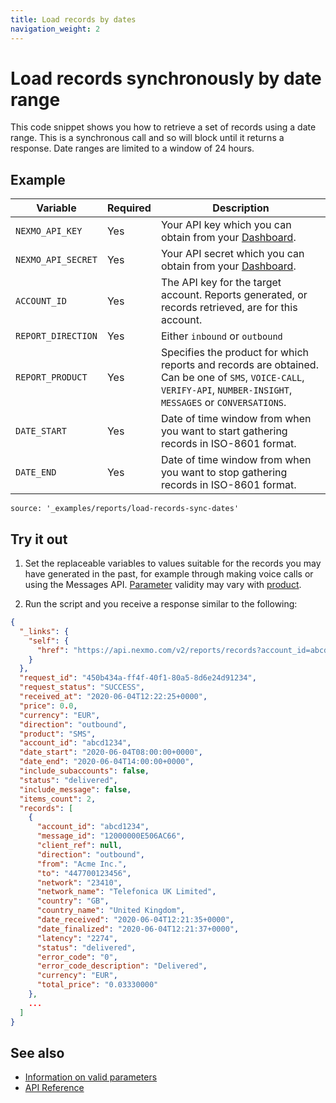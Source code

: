 ```yaml
---
title: Load records by dates
navigation_weight: 2
---
```


# Load records synchronously by date range

This code snippet shows you how to retrieve a set of records using a date range. This is a synchronous call and so will block until it returns a response. Date ranges are limited to a window of 24 hours.

## Example

Variable | Required | Description
----|----|----
`NEXMO_API_KEY` | Yes | Your API key which you can obtain from your [Dashboard](https://dashboard.nexmo.com/sign-in).
`NEXMO_API_SECRET` | Yes | Your API secret which you can obtain from your [Dashboard](https://dashboard.nexmo.com/sign-in).
`ACCOUNT_ID` | Yes | The API key for the target account. Reports generated, or records retrieved, are for this account.
`REPORT_DIRECTION` | Yes | Either `inbound` or `outbound`
`REPORT_PRODUCT` | Yes | Specifies the product for which reports and records are obtained. Can be one of `SMS`, `VOICE-CALL`, `VERIFY-API`, `NUMBER-INSIGHT`, `MESSAGES` or `CONVERSATIONS`.
`DATE_START` | Yes | Date of time window from when you want to start gathering records in ISO-8601 format.
`DATE_END` | Yes | Date of time window from when you want to stop gathering records in ISO-8601 format.

```code_snippets
source: '_examples/reports/load-records-sync-dates'
```

## Try it out

1. Set the replaceable variables to values suitable for the records you may have generated in the past, for example through making voice calls or using the Messages API. [Parameter](/reports/code-snippets/before-you-begin#parameters) validity may vary with [product](/reports/code-snippets/before-you-begin#product).

2. Run the script and you receive a response similar to the following:

```json
{
  "_links": {
    "self": {
      "href": "https://api.nexmo.com/v2/reports/records?account_id=abcd1234&product=SMS&direction=outbound&date_start=2020-06-04T08%3A00%3A00Z&date_end=2020-06-04T14%3A00%3A00Z&status=delivered"
    }
  },
  "request_id": "450b434a-ff4f-40f1-80a5-8d6e24d91234",
  "request_status": "SUCCESS",
  "received_at": "2020-06-04T12:22:25+0000",
  "price": 0.0,
  "currency": "EUR",
  "direction": "outbound",
  "product": "SMS",
  "account_id": "abcd1234",
  "date_start": "2020-06-04T08:00:00+0000",
  "date_end": "2020-06-04T14:00:00+0000",
  "include_subaccounts": false,
  "status": "delivered",
  "include_message": false,
  "items_count": 2,
  "records": [
    {
      "account_id": "abcd1234",
      "message_id": "12000000E506AC66",
      "client_ref": null,
      "direction": "outbound",
      "from": "Acme Inc.",
      "to": "447700123456",
      "network": "23410",
      "network_name": "Telefonica UK Limited",
      "country": "GB",
      "country_name": "United Kingdom",
      "date_received": "2020-06-04T12:21:35+0000",
      "date_finalized": "2020-06-04T12:21:37+0000",
      "latency": "2274",
      "status": "delivered",
      "error_code": "0",
      "error_code_description": "Delivered",
      "currency": "EUR",
      "total_price": "0.03330000"
    },
    ...
  ]
}
```

## See also

* [Information on valid parameters](/reports/code-snippets/before-you-begin#parameters)
* [API Reference](/api/reports)
